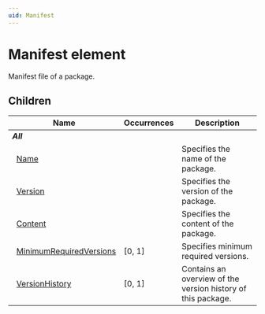 ```yaml
---
uid: Manifest
---
```


# Manifest element

Manifest file of a package.

## Children

|Name|Occurrences|Description|
|--- |--- |--- |
|***All***|||
|&nbsp;&nbsp;[Name](xref:Manifest.Name)||Specifies the name of the package.|
|&nbsp;&nbsp;[Version](xref:Manifest.Version)||Specifies the version of the package.|
|&nbsp;&nbsp;[Content](xref:Manifest.Content)||Specifies the content of the package.|
|&nbsp;&nbsp;[MinimumRequiredVersions](xref:Manifest.MinimumRequiredVersions)|[0, 1]|Specifies minimum required versions.|
|&nbsp;&nbsp;[VersionHistory](xref:Manifest.VersionHistory)|[0, 1]|Contains an overview of the version history of this package.|
